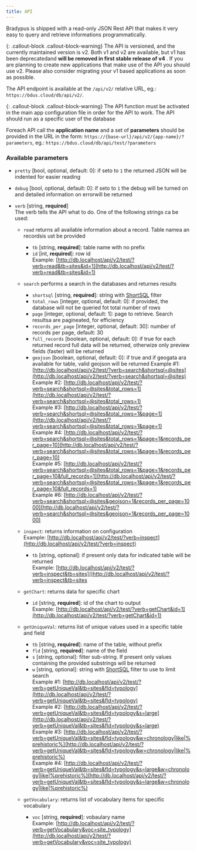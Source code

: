 ```yaml
---
title: API
---
```


Bradypus is shipped with a read-only JSON Rest API that makes it very easy to 
query and retrieve informations programmatically.

{: .callout-block .callout-block-warning}
The API is versioned, and the currently maintained version is v2. 
Both v1 and v2 are available, but v1 has been deprecatedand 
**will be removed in first stable release of v4** . If you are planning 
to create new applications that make use of the API you should use v2.
Please also consider migrating your v1 based applications as soon as possible.

The API endpoint is available at the `/api/v2/` relative URL, eg.:
`https://bdus.cloud/db/api/v2/`.

{: .callout-block .callout-block-warning}
The API function must be activated in the main app configuration file in order for the API to work. The API should run as a specific user of the database

Foreach API call the **application name**  and a set of **parameters** should be provided in the URL in the form: `https://{base-url}/api/v2/{app-name}/?parameters`, eg.: `https://bdus.cloud/db/api/test/?parameters`

### Available parameters
- `pretty` [bool, optional, default: 0]: if seto to `1` the returned JSON will be indented for easier reading

- `debug` [bool, optional, default: 0]: if seto to `1` the debug will be turned on and detailed information on errorwill be returned

- `verb` [string, **required**]  
The verb tells the API what to do. One of the following strings ca be used:

  - `read` returns all available information about a record. Table namea an recordsis ust be provided
    - `tb` [string, **required**]: table name with no prefix
    - `id` [int, **required**]: row id  
    Example: [http://db.localhost/api/v2/test/?verb=read&tb=sites&id=1](http://db.localhost/api/v2/test/?verb=read&tb=sites&id=1)

  - `search` performs a search in the databases and returnes results
    - `shortsql` [string, **required**]: string with [ShortSQL](/api/shortsql) filter
    - `total_rows` [integer, optional, default: 0]: if provided, the database will not be queried fot total number of rows
    - `page` [integer, optional, default: 1]: page to retrieve. Search resultsa are pagineated, for efficiency
    - `records_per_page`  [integer, optional, default: 30]: number of records per page, default: 30
    - `full_records` [boolean, optional, default: 0]: if true for each returned record full data will be returned, otherwize only preview fields (faster) will be returned  
    - `geojson` [boolean, optional, default: 0]: if true and if geogata ara available for table, valid geojson will be returned
    Example #1: [http://db.localhost/api/v2/test/?verb=search&shortsql=@sites](http://db.localhost/api/v2/test/?verb=search&shortsql=@sites)  
    Example #2: [http://db.localhost/api/v2/test/?verb=search&shortsql=@sites&total_rows=1](http://db.localhost/api/v2/test/?verb=search&shortsql=@sites&total_rows=1)  
    Example #3: [http://db.localhost/api/v2/test/?verb=search&shortsql=@sites&total_rows=1&page=1](http://db.localhost/api/v2/test/?verb=search&shortsql=@sites&total_rows=1&page=1)  
    Example #4: [http://db.localhost/api/v2/test/?verb=search&shortsql=@sites&total_rows=1&page=1&records_per_page=10](http://db.localhost/api/v2/test/?verb=search&shortsql=@sites&total_rows=1&page=1&records_per_page=10)  
    Example #5: [http://db.localhost/api/v2/test/?verb=search&shortsql=@sites&total_rows=1&page=1&records_per_page=10&full_records=1](http://db.localhost/api/v2/test/?verb=search&shortsql=@sites&total_rows=1&page=1&records_per_page=10&full_records=1)  
    Example #6: [http://db.localhost/api/v2/test/?verb=search&shortsql=@sites&geojson=1&records_per_page=1000](http://db.localhost/api/v2/test/?verb=search&shortsql=@sites&geojson=1&records_per_page=1000)

  - `inspect`: returns information on configuration  
  Example: [http://db.localhost/api/v2/test/?verb=inspect](http://db.localhost/api/v2/test/?verb=inspect)
    - `tb` [string, optional]: if present only data for indicated table will be returned  
    Example: [http://db.localhost/api/v2/test/?verb=inspect&tb=sites]()http://db.localhost/api/v2/test/?verb=inspect&tb=sites
  
  - `getChart`: returns data for specific chart
    - `id` [string, **required**]: id of the chart to output  
    Example: [http://db.localhost/api/v2/test/?verb=getChart&id=1](http://db.localhost/api/v2/test/?verb=getChart&id=1)
  
  - `getUniqueVal`: returns list of unique values used in a specific table and field
    - `tb` [string, **required**]: name of the table, without prefix
    - `fld` [string, **required**]: name of the field
    - `s` [string, optional]: filter sub-string. If present only values containing the provided substrings will be returned
    - `w` [string, optional]: string with [ShortSQL](/api/shortsql) filter to use to limit search  
    Example #1: [http://db.localhost/api/v2/test/?verb=getUniqueVal&tb=sites&fld=typology](http://db.localhost/api/v2/test/?verb=getUniqueVal&tb=sites&fld=typology)  
    Example #2: [http://db.localhost/api/v2/test/?verb=getUniqueVal&tb=sites&fld=typology&s=large](http://db.localhost/api/v2/test/?verb=getUniqueVal&tb=sites&fld=typology&s=large)  
    Example #3: [http://db.localhost/api/v2/test/?verb=getUniqueVal&tb=sites&fld=typology&w=chronology|like|%prehistoric%](http://db.localhost/api/v2/test/?verb=getUniqueVal&tb=sites&fld=typology&w=chronology|like|%prehistoric%)  
    Example #4: [http://db.localhost/api/v2/test/?verb=getUniqueVal&tb=sites&fld=typology&s=large&w=chronology|like|%prehistoric%](http://db.localhost/api/v2/test/?verb=getUniqueVal&tb=sites&fld=typology&s=large&w=chronology|like|%prehistoric%)  
  
  - `getVocabulary`: returns list of vocabulary items for specific vocabulary
    - `voc` [string, **required**]: vobaulary name  
    Example: [http://db.localhost/api/v2/test/?verb=getVocabulary&voc=site_typology](http://db.localhost/api/v2/test/?verb=getVocabulary&voc=site_typology)


